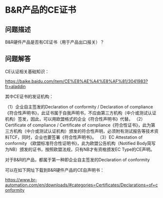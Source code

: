 # B&R产品的CE证书
## 问题描述

B&R硬件产品是否有CE证书（用于产品出口报关）？

## 问题解答

CE认证相关基础知识：

https://baike.baidu.com/item/CE%E8%AE%A4%E8%AF%81/3041983?fr=aladdin

其中CE证书的发证机构：

（1）企业自主签发的Declaration of conformity / Declaration of compliance《符合性声明书》，此证书属于自我声明书，不应由第三方机构（中介或测试认证机构）签发，因此，可以用欧盟格式的企业《符合性声明书》代替。
（2）Certificate of compliance / Certificate of compliance《符合性证书》，此为第三方机构（中介或测试认证机构）颁发的符合性声明，必须附有测试报告等技术资料TCF，同时，企业也要签署《符合性声明书》。
（3）EC Attestation of conformity 《欧盟标准符合性证明书》，此为欧盟公告机构（Notified Body简写为NB）颁发的证书，按照欧盟法规，只有NB才有资格颁发EC Type的CE声明。

对于B&R的产品，都属于第一种即企业自主签发的Declaration of conformity

可以在如下网址下载到B&R硬件产品的CE自声明书：

https://www.br-automation.com/en/downloads/#categories=Certificates/Declarations+of+conformity
